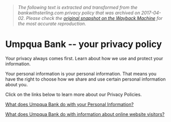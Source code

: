 > *The following text is extracted and transformed from the bankwithsterling.com privacy policy that was archived on 2017-04-02. Please check the [original snapshot on the Wayback Machine](https://web.archive.org/web/20170402210359id_/https%3A//www.umpquabank.com/ask-us/privacy-policy) for the most accurate reproduction.*

# Umpqua Bank -- your privacy policy

Your privacy always comes first. Learn about how we use and protect your information. 

Your personal information is your personal information. That means you have the right to choose how we share and use certain personal information about you.

Click on the links below to learn more about our Privacy Policies.

[What does Umpqua Bank do with your Personal Information?](https://web.archive.org/uploadedFiles/Corporate/Content/Security/Privacy%20Policy.pdf "Privacy Policy 2")

[What does Umpqua Bank do with information about online website visitors?](https://web.archive.org/uploadedFiles/Corporate/Content/Security/Online%20Privacy%20Policy%20v.10.14.1.pdf "What does Umpqua Bank do with information about online website visitors?")

